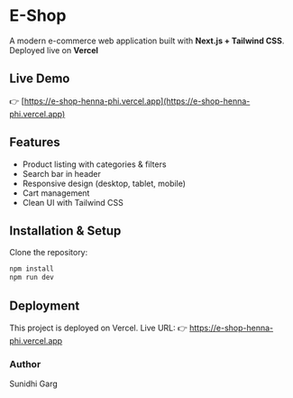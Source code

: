 # E-Shop

A modern e-commerce web application built with **Next.js + Tailwind CSS**.  
Deployed live on **Vercel** 

## Live Demo
👉 [https://e-shop-henna-phi.vercel.app](https://e-shop-henna-phi.vercel.app)

## Features
- Product listing with categories & filters  
- Search bar in header  
- Responsive design (desktop, tablet, mobile)  
- Cart management  
- Clean UI with Tailwind CSS  

## Installation & Setup

Clone the repository:
```bash
npm install
npm run dev
```

## Deployment

This project is deployed on Vercel.
Live URL: 👉 https://e-shop-henna-phi.vercel.app

### Author
Sunidhi Garg
